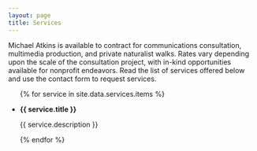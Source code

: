 ```yaml
---
layout: page
title: Services
---
```


Michael Atkins is available to contract for communications consultation, multimedia production, and private naturalist walks. Rates vary depending upon the scale of the consultation project, with in-kind opportunities available for nonprofit endeavors. Read the list of services offered below and use the contact form to request services. 

<ul>
{% for service in site.data.services.items %}
  <li>
    <p><strong>{{ service.title }}</strong></p>
    <p>{{ service.description }}</p>
  </li>{% endfor %}
</ul>
